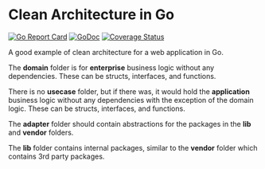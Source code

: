 # Clean Architecture in Go

[![Go Report Card](https://goreportcard.com/badge/github.com/josephspurrier/gocleanarchitecture)](https://goreportcard.com/report/github.com/josephspurrier/gocleanarchitecture)
[![GoDoc](https://godoc.org/github.com/josephspurrier/gocleanarchitecture?status.svg)](https://godoc.org/github.com/josephspurrier/gocleanarchitecture)
[![Coverage Status](https://coveralls.io/repos/github/josephspurrier/gocleanarchitecture/badge.svg?branch=master&randid=7)](https://coveralls.io/github/josephspurrier/gocleanarchitecture?branch=master)

A good example of clean architecture for a web application in Go.

The **domain** folder is for **enterprise** business logic without any
dependencies. These can be structs, interfaces, and functions.

There is no **usecase** folder, but if there was, it would hold the
**application** business logic without any dependencies with the exception of
the domain logic. These can be structs, interfaces, and functions.

The **adapter** folder should contain abstractions for the packages in the
**lib** and **vendor** folders.

The **lib** folder contains internal packages, similar to the **vendor** folder
which contains 3rd party packages.